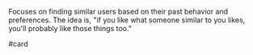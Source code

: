 Focuses on finding similar users based on their past behavior and preferences. The idea is, "if you like what someone similar to you likes, you'll probably like those things too."

#card